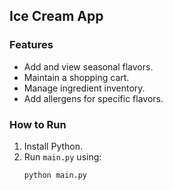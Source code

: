 ## Ice Cream App

### Features
- Add and view seasonal flavors.
- Maintain a shopping cart.
- Manage ingredient inventory.
- Add allergens for specific flavors.

### How to Run
1. Install Python.
2. Run `main.py` using:
   ```bash
   python main.py
